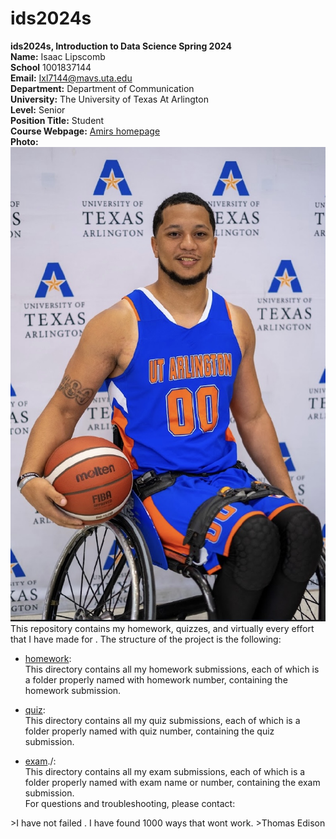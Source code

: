 # ids2024s

**ids2024s, Introduction to Data Science Spring 2024**  
**Name:** Isaac Lipscomb  
**School** 1001837144  
**Email:** Ixl7144@mavs.uta.edu  
**Department:** Department of Communication  
**University:** The University of Texas At Arlington  
**Level:** Senior  
**Position Title:** Student  
**Course Webpage:** [Amirs homepage](www.cdslab.org)  
**Photo:** ![A photo of Isaac](IMG_3780.jpeg)  
 This repository contains my homework, quizzes, and virtually every effort that I have made for <course name>. The structure of the project is the following:  
+ [homework](./hw):  
This directory contains all my homework submissions, each of which is a folder properly named with homework number, containing the homework submission.  

+ [quiz](./quiz):  
This directory contains all my quiz submissions, each of which is a folder properly named with quiz number, containing the quiz submission.  

+ [exam](exam)./:  
This directory contains all my exam submissions, each of which is a folder properly named with exam name or number, containing the exam submission.  
For questions and troubleshooting, please contact:  
<Isaac Lipscomb>  
<ixl7144@mavs.uta.edu>  
<any other contact or signature information that you would like to add>  
>I have not failed . I have found 1000 ways that wont work.  
>Thomas Edison  
